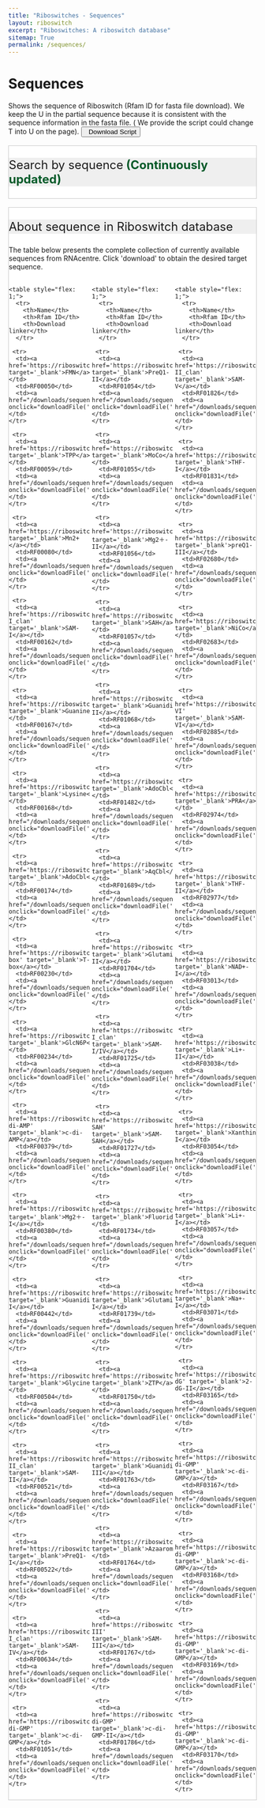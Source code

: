 ```yaml
---
title: "Riboswitches - Sequences"
layout: riboswitch
excerpt: "Riboswitches: A riboswitch database"
sitemap: True
permalink: /sequences/
---
```

<h1 class="post-title" itemprop="name headline">Sequences</h1>
Shows the sequence of Riboswitch (Rfam ID for fasta file download). We keep the U in the partial sequence because it is consistent with the sequence information in the fasta file. ( We provide the script could change T into U on the page). <a href="https://www.ribocentre.org/downloads/sequence-T2U.ipynb" target="_blank" download="sequence-T2U.ipynb"><button class="btn btn-secondary"><span class="glyphicon glyphicon-download-alt"></span>&nbsp;&nbsp;Download Script</button></a><br><br>
<html>
<head>
<style>
     .header_box {
    border: none;
    background: #efefef;
    font-size:24px
  }
  h2{
    font-size:20px
  }
    /* tabel style */
    table {
        border: 2px solid #f8f8ff;
        border: 2px solid #767676;
		    border: 2px solid #767676;
		    border-radius: 5px;
		    background-color: #fff;
        }
		  th {
        background-color: #719B71;
        background-color: #719B71;
        background-color: #005826;
        color: rgba(255,255,255,0.9);
		    cursor: pointer;
        }
		  td {
		    background-color: #ffffff;
		    background-color: #f9f9f9;
		    background-color: #f9f9f9;
		    }		
		  th, td {
		  min-width: 90px;
		  padding: 10px 10px;
		}
    /* 隐藏所有 sheet */
    .sheet {
      display: none;
    }
    /*一闪一闪*/
    .updating-text {
      animation: updateText 2s infinite;
      font-weight:bold;
      color:#005826
    }
    @keyframes updateText {
      0%, 100% {
        opacity: 1;
      }
      50% {
        opacity: 0.3;
      }
    }
    /*一闪一闪*/
</style>
</head>
<div class="sectiontitle" style="border: 1px solid #C9C9C9; background-color: #fff;">
<p class="header_box" >Search by sequence<span class="updating-text"> (Continuously updated)</span></p>
<head>
    <title>Sequence search</title>
  </head>
  <body>
    <rnacentral-sequence-search
            databases='["ribocentre"]'
            examples='[
              {"description": "c-di-GMP-II-GAG riboswitch", "urs": "", "sequence": "CUGCACGCGGGAGGCUGUGAUCCGCCGGACGUACCGACUGCGGCCACCGCAGUCCGGCGGGGAGCCACUGGUGAGACCGGCCCCCGAAG"},
              {"description": "TPP riboswitch (THI element)", "urs": "", "sequence": "GTGTCCACTCACGGGTGCGCTTCATTAAGCGCTGAGAATAAACCGTTTGAACCTGATCCGGGTTATGCCGGCGATAGGAAGAGAATTATGCATAATG"}
            ]'
            rfam="true"
    />
  <script type="text/javascript" src="https://www.ribocentre.org/js/RNAcentral-sequence-search.js"></script></body>
</div>

<br>
<div class="sectiontitle" style="border: 1px solid #C9C9C9; background-color: #fff;">
<p class="header_box" >About sequence in Riboswitch database</p>
The table below presents the complete collection of currently available sequences from RNAcentre. Click 'download' to obtain the desired target sequence.<br><br>

        
 <div style="display: flex;overflow:auto">
 
    <table style="flex: 1;">
      <tr>
        <th>Name</th>
        <th>Rfam ID</th>
        <th>Download linker</th>
      </tr>
        
     <tr>
      <td><a href='https://riboswitch.ribocentre.org/docs/FMN' target='_blank'>FMN</a></td>
      <td>RF00050</td>
      <td><a href="/downloads/sequences/RF00050.fa.gz" onclick="downloadFile('/downloads/sequences/RF00050.fa.gz')">Download</a></td>
    </tr> 
            
     <tr>
      <td><a href='https://riboswitch.ribocentre.org/docs/TPP' target='_blank'>TPP</a></td>
      <td>RF00059</td>
      <td><a href="/downloads/sequences/RF00059.fa.gz" onclick="downloadFile('/downloads/sequences/RF00059.fa.gz')">Download</a></td>
    </tr> 
            
     <tr>
      <td><a href='https://riboswitch.ribocentre.org/docs/Manganese' target='_blank'>Mn2+</a></td>
      <td>RF00080</td>
      <td><a href="/downloads/sequences/RF00080.fa.gz" onclick="downloadFile('/downloads/sequences/RF00080.fa.gz')">Download</a></td>
    </tr> 
            
     <tr>
      <td><a href='https://riboswitch.ribocentre.org/docs/SAM-I_clan' target='_blank'>SAM-I</a></td>
      <td>RF00162</td>
      <td><a href="/downloads/sequences/RF00162.fa.gz" onclick="downloadFile('/downloads/sequences/RF00162.fa.gz')">Download</a></td>
    </tr> 
            
     <tr>
      <td><a href='https://riboswitch.ribocentre.org/docs/Guanine' target='_blank'>Guanine</a></td>
      <td>RF00167</td>
      <td><a href="/downloads/sequences/RF00167.fa.gz" onclick="downloadFile('/downloads/sequences/RF00167.fa.gz')">Download</a></td>
    </tr> 
            
     <tr>
      <td><a href='https://riboswitch.ribocentre.org/docs/Lysine' target='_blank'>Lysine</a></td>
      <td>RF00168</td>
      <td><a href="/downloads/sequences/RF00168.fa.gz" onclick="downloadFile('/downloads/sequences/RF00168.fa.gz')">Download</a></td>
    </tr> 
            
     <tr>
      <td><a href='https://riboswitch.ribocentre.org/docs/Cobalamine' target='_blank'>AdoCbl</a></td>
      <td>RF00174</td>
      <td><a href="/downloads/sequences/RF00174.fa.gz" onclick="downloadFile('/downloads/sequences/RF00174.fa.gz')">Download</a></td>
    </tr> 
            
     <tr>
      <td><a href='https://riboswitch.ribocentre.org/docs/T-box' target='_blank'>T-box</a></td>
      <td>RF00230</td>
      <td><a href="/downloads/sequences/RF00230.fa.gz" onclick="downloadFile('/downloads/sequences/RF00230.fa.gz')">Download</a></td>
    </tr> 
            
     <tr>
      <td><a href='https://riboswitch.ribocentre.org/docs/GlcN6P' target='_blank'>GlcN6P</a></td>
      <td>RF00234</td>
      <td><a href="/downloads/sequences/RF00234.fa.gz" onclick="downloadFile('/downloads/sequences/RF00234.fa.gz')">Download</a></td>
    </tr> 
            
     <tr>
      <td><a href='https://riboswitch.ribocentre.org/docs/c-di-AMP' target='_blank'>c-di-AMP</a></td>
      <td>RF00379</td>
      <td><a href="/downloads/sequences/RF00379.fa.gz" onclick="downloadFile('/downloads/sequences/RF00379.fa.gz')">Download</a></td>
    </tr> 
            
     <tr>
      <td><a href='https://riboswitch.ribocentre.org/docs/Magnesium' target='_blank'>Mg2＋-I</a></td>
      <td>RF00380</td>
      <td><a href="/downloads/sequences/RF00380.fa.gz" onclick="downloadFile('/downloads/sequences/RF00380.fa.gz')">Download</a></td>
    </tr> 
            
     <tr>
      <td><a href='https://riboswitch.ribocentre.org/docs/Guanidine' target='_blank'>Guanidine-I</a></td>
      <td>RF00442</td>
      <td><a href="/downloads/sequences/RF00442.fa.gz" onclick="downloadFile('/downloads/sequences/RF00442.fa.gz')">Download</a></td>
    </tr> 
            
     <tr>
      <td><a href='https://riboswitch.ribocentre.org/docs/Glycine' target='_blank'>Glycine</a></td>
      <td>RF00504</td>
      <td><a href="/downloads/sequences/RF00504.fa.gz" onclick="downloadFile('/downloads/sequences/RF00504.fa.gz')">Download</a></td>
    </tr> 
            
     <tr>
      <td><a href='https://riboswitch.ribocentre.org/docs/SAM-II_clan' target='_blank'>SAM-II</a></td>
      <td>RF00521</td>
      <td><a href="/downloads/sequences/RF00521.fa.gz" onclick="downloadFile('/downloads/sequences/RF00521.fa.gz')">Download</a></td>
    </tr> 
            
     <tr>
      <td><a href='https://riboswitch.ribocentre.org/docs/PreQ' target='_blank'>PreQ1-I</a></td>
      <td>RF00522</td>
      <td><a href="/downloads/sequences/RF00522.fa.gz" onclick="downloadFile('/downloads/sequences/RF00522.fa.gz')">Download</a></td>
    </tr> 
            
     <tr>
      <td><a href='https://riboswitch.ribocentre.org/docs/SAM-I_clan' target='_blank'>SAM-IV</a></td>
      <td>RF00634</td>
      <td><a href="/downloads/sequences/RF00634.fa.gz" onclick="downloadFile('/downloads/sequences/RF00634.fa.gz')">Download</a></td>
    </tr> 
            
     <tr>
      <td><a href='https://riboswitch.ribocentre.org/docs/c-di-GMP' target='_blank'>c-di-GMP</a></td>
      <td>RF01051</td>
      <td><a href="/downloads/sequences/RF01051.fa.gz" onclick="downloadFile('/downloads/sequences/RF01051.fa.gz')">Download</a></td>
    </tr> 
            
</table>
    
<div style="width: 20px;"></div>
        
    <table style="flex: 1;">
      <tr>
        <th>Name</th>
        <th>Rfam ID</th>
        <th>Download linker</th>
      </tr>
        
     <tr>
      <td><a href='https://riboswitch.ribocentre.org/docs/PreQ' target='_blank'>PreQ1-II</a></td>
      <td>RF01054</td>
      <td><a href="/downloads/sequences/RF01054.fa.gz" onclick="downloadFile('/downloads/sequences/RF01054.fa.gz')">Download</a></td>
    </tr> 
                    
     <tr>
      <td><a href='https://riboswitch.ribocentre.org/docs/MoCo&Wco' target='_blank'>MoCo</a></td>
      <td>RF01055</td>
      <td><a href="/downloads/sequences/RF01055.fa.gz" onclick="downloadFile('/downloads/sequences/RF01055.fa.gz')">Download</a></td>
    </tr> 
                    
     <tr>
      <td><a href='https://riboswitch.ribocentre.org/docs/Magnesium' target='_blank'>Mg2＋-II</a></td>
      <td>RF01056</td>
      <td><a href="/downloads/sequences/RF01056.fa.gz" onclick="downloadFile('/downloads/sequences/RF01056.fa.gz')">Download</a></td>
    </tr> 
                    
     <tr>
      <td><a href='https://riboswitch.ribocentre.org/docs/SAH' target='_blank'>SAH</a></td>
      <td>RF01057</td>
      <td><a href="/downloads/sequences/RF01057.fa.gz" onclick="downloadFile('/downloads/sequences/RF01057.fa.gz')">Download</a></td>
    </tr> 
                    
     <tr>
      <td><a href='https://riboswitch.ribocentre.org/docs/Guanidine' target='_blank'>Guanidine-II</a></td>
      <td>RF01068</td>
      <td><a href="/downloads/sequences/RF01068.fa.gz" onclick="downloadFile('/downloads/sequences/RF01068.fa.gz')">Download</a></td>
    </tr> 
                    
     <tr>
      <td><a href='https://riboswitch.ribocentre.org/docs/Cobalamine' target='_blank'>AdoCbl</a></td>
      <td>RF01482</td>
      <td><a href="/downloads/sequences/RF01482.fa.gz" onclick="downloadFile('/downloads/sequences/RF01482.fa.gz')">Download</a></td>
    </tr> 
                    
     <tr>
      <td><a href='https://riboswitch.ribocentre.org/docs/Cobalamine' target='_blank'>AqCbl</a></td>
      <td>RF01689</td>
      <td><a href="/downloads/sequences/RF01689.fa.gz" onclick="downloadFile('/downloads/sequences/RF01689.fa.gz')">Download</a></td>
    </tr> 
                    
     <tr>
      <td><a href='https://riboswitch.ribocentre.org/docs/Glutamine' target='_blank'>Glutamine-II</a></td>
      <td>RF01704</td>
      <td><a href="/downloads/sequences/RF01704.fa.gz" onclick="downloadFile('/downloads/sequences/RF01704.fa.gz')">Download</a></td>
    </tr> 
                    
     <tr>
      <td><a href='https://riboswitch.ribocentre.org/docs/SAM-I_clan' target='_blank'>SAM-I/IV</a></td>
      <td>RF01725</td>
      <td><a href="/downloads/sequences/RF01725.fa.gz" onclick="downloadFile('/downloads/sequences/RF01725.fa.gz')">Download</a></td>
    </tr> 
                    
     <tr>
      <td><a href='https://riboswitch.ribocentre.org/docs/SAM-SAH' target='_blank'>SAM-SAH</a></td>
      <td>RF01727</td>
      <td><a href="/downloads/sequences/RF01727.fa.gz" onclick="downloadFile('/downloads/sequences/RF01727.fa.gz')">Download</a></td>
    </tr> 
                    
     <tr>
      <td><a href='https://riboswitch.ribocentre.org/docs/Fluoride' target='_blank'>Fluoride</a></td>
      <td>RF01734</td>
      <td><a href="/downloads/sequences/RF01734.fa.gz" onclick="downloadFile('/downloads/sequences/RF01734.fa.gz')">Download</a></td>
    </tr> 
                    
     <tr>
      <td><a href='https://riboswitch.ribocentre.org/docs/Glutamine' target='_blank'>Glutamine-I</a></td>
      <td>RF01739</td>
      <td><a href="/downloads/sequences/RF01739.fa.gz" onclick="downloadFile('/downloads/sequences/RF01739.fa.gz')">Download</a></td>
    </tr> 
                    
     <tr>
      <td><a href='https://riboswitch.ribocentre.org/docs/ZTP' target='_blank'>ZTP</a></td>
      <td>RF01750</td>
      <td><a href="/downloads/sequences/RF01750.fa.gz" onclick="downloadFile('/downloads/sequences/RF01750.fa.gz')">Download</a></td>
    </tr> 
                    
     <tr>
      <td><a href='https://riboswitch.ribocentre.org/docs/Guanidine' target='_blank'>Guanidine-III</a></td>
      <td>RF01763</td>
      <td><a href="/downloads/sequences/RF01763.fa.gz" onclick="downloadFile('/downloads/sequences/RF01763.fa.gz')">Download</a></td>
    </tr> 
                    
     <tr>
      <td><a href='https://riboswitch.ribocentre.org/docs/Azaaromatic' target='_blank'>Azaaromatic</a></td>
      <td>RF01764</td>
      <td><a href="/downloads/sequences/RF01764.fa.gz" onclick="downloadFile('/downloads/sequences/RF01764.fa.gz')">Download</a></td>
    </tr> 
                    
     <tr>
      <td><a href='https://riboswitch.ribocentre.org/docs/SAM-III' target='_blank'>SAM-III</a></td>
      <td>RF01767</td>
      <td><a href="/downloads/sequences/RF01767.fa.gz" onclick="downloadFile('/downloads/sequences/RF01767.fa.gz')">Download</a></td>
    </tr> 
                    
     <tr>
      <td><a href='https://riboswitch.ribocentre.org/docs/c-di-GMP' target='_blank'>c-di-GMP-II</a></td>
      <td>RF01786</td>
      <td><a href="/downloads/sequences/RF01786.fa.gz" onclick="downloadFile('/downloads/sequences/RF01786.fa.gz')">Download</a></td>
    </tr> 
                    
</table>
    
<div style="width: 20px;"></div>
        
    <table style="flex: 1;">
      <tr>
        <th>Name</th>
        <th>Rfam ID</th>
        <th>Download linker</th>
      </tr>
        
     <tr>
      <td><a href='https://riboswitch.ribocentre.org/docs/SAM-II_clan' target='_blank'>SAM-V</a></td>
      <td>RF01826</td>
      <td><a href="/downloads/sequences/RF01826.fa.gz" onclick="downloadFile('/downloads/sequences/RF01826.fa.gz')">Download</a></td>
    </tr> 
                            
     <tr>
      <td><a href='https://riboswitch.ribocentre.org/docs/THF' target='_blank'>THF-I</a></td>
      <td>RF01831</td>
      <td><a href="/downloads/sequences/RF01831.fa.gz" onclick="downloadFile('/downloads/sequences/RF01831.fa.gz')">Download</a></td>
    </tr> 
                            
     <tr>
      <td><a href='https://riboswitch.ribocentre.org/docs/PreQ' target='_blank'>preQ1-III</a></td>
      <td>RF02680</td>
      <td><a href="/downloads/sequences/RF02680.fa.gz" onclick="downloadFile('/downloads/sequences/RF02680.fa.gz')">Download</a></td>
    </tr> 
                            
     <tr>
      <td><a href='https://riboswitch.ribocentre.org/docs/NiCo' target='_blank'>NiCo</a></td>
      <td>RF02683</td>
      <td><a href="/downloads/sequences/RF02683.fa.gz" onclick="downloadFile('/downloads/sequences/RF02683.fa.gz')">Download</a></td>
    </tr> 
                            
     <tr>
      <td><a href='https://riboswitch.ribocentre.org/docs/SAM-VI' target='_blank'>SAM-VI</a></td>
      <td>RF02885</td>
      <td><a href="/downloads/sequences/RF02885.fa.gz" onclick="downloadFile('/downloads/sequences/RF02885.fa.gz')">Download</a></td>
    </tr> 
                            
     <tr>
      <td><a href='https://riboswitch.ribocentre.org/docs/PRA' target='_blank'>PRA</a></td>
      <td>RF02974</td>
      <td><a href="/downloads/sequences/RF02974.fa.gz" onclick="downloadFile('/downloads/sequences/RF02974.fa.gz')">Download</a></td>
    </tr> 
                            
     <tr>
      <td><a href='https://riboswitch.ribocentre.org/docs/THF' target='_blank'>THF-II</a></td>
      <td>RF02977</td>
      <td><a href="/downloads/sequences/RF02977.fa.gz" onclick="downloadFile('/downloads/sequences/RF02977.fa.gz')">Download</a></td>
    </tr> 
                            
     <tr>
      <td><a href='https://riboswitch.ribocentre.org/docs/NAD' target='_blank'>NAD+-I</a></td>
      <td>RF03013</td>
      <td><a href="/downloads/sequences/RF03013.fa.gz" onclick="downloadFile('/downloads/sequences/RF03013.fa.gz')">Download</a></td>
    </tr> 
                            
     <tr>
      <td><a href='https://riboswitch.ribocentre.org/docs/Li' target='_blank'>Li+-II</a></td>
      <td>RF03038</td>
      <td><a href="/downloads/sequences/RF03038.fa.gz" onclick="downloadFile('/downloads/sequences/RF03038.fa.gz')">Download</a></td>
    </tr> 
                            
     <tr>
      <td><a href='https://riboswitch.ribocentre.org/docs/Xanthine' target='_blank'>Xanthine-I</a></td>
      <td>RF03054</td>
      <td><a href="/downloads/sequences/RF03054.fa.gz" onclick="downloadFile('/downloads/sequences/RF03054.fa.gz')">Download</a></td>
    </tr> 
                            
     <tr>
      <td><a href='https://riboswitch.ribocentre.org/docs/Li' target='_blank'>Li+-I</a></td>
      <td>RF03057</td>
      <td><a href="/downloads/sequences/RF03057.fa.gz" onclick="downloadFile('/downloads/sequences/RF03057.fa.gz')">Download</a></td>
    </tr> 
                            
     <tr>
      <td><a href='https://riboswitch.ribocentre.org/docs/Na' target='_blank'>Na+-I</a></td>
      <td>RF03071</td>
      <td><a href="/downloads/sequences/RF03071.fa.gz" onclick="downloadFile('/downloads/sequences/RF03071.fa.gz')">Download</a></td>
    </tr> 
                            
     <tr>
      <td><a href='https://riboswitch.ribocentre.org/docs/2-dG' target='_blank'>2-dG-II</a></td>
      <td>RF03165</td>
      <td><a href="/downloads/sequences/RF03165.fa.gz" onclick="downloadFile('/downloads/sequences/RF03165.fa.gz')">Download</a></td>
    </tr> 
                            
     <tr>
      <td><a href='https://riboswitch.ribocentre.org/docs/c-di-GMP' target='_blank'>c-di-GMP</a></td>
      <td>RF03167</td>
      <td><a href="/downloads/sequences/RF03167.fa.gz" onclick="downloadFile('/downloads/sequences/RF03167.fa.gz')">Download</a></td>
    </tr> 
                            
     <tr>
      <td><a href='https://riboswitch.ribocentre.org/docs/c-di-GMP' target='_blank'>c-di-GMP</a></td>
      <td>RF03168</td>
      <td><a href="/downloads/sequences/RF03168.fa.gz" onclick="downloadFile('/downloads/sequences/RF03168.fa.gz')">Download</a></td>
    </tr> 
                            
     <tr>
      <td><a href='https://riboswitch.ribocentre.org/docs/c-di-GMP' target='_blank'>c-di-GMP</a></td>
      <td>RF03169</td>
      <td><a href="/downloads/sequences/RF03169.fa.gz" onclick="downloadFile('/downloads/sequences/RF03169.fa.gz')">Download</a></td>
    </tr> 
                            
     <tr>
      <td><a href='https://riboswitch.ribocentre.org/docs/c-di-GMP' target='_blank'>c-di-GMP</a></td>
      <td>RF03170</td>
      <td><a href="/downloads/sequences/RF03170.fa.gz" onclick="downloadFile('/downloads/sequences/RF03170.fa.gz')">Download</a></td>
    </tr> 
                            
</table>
    
   
  </div>
</div>
        